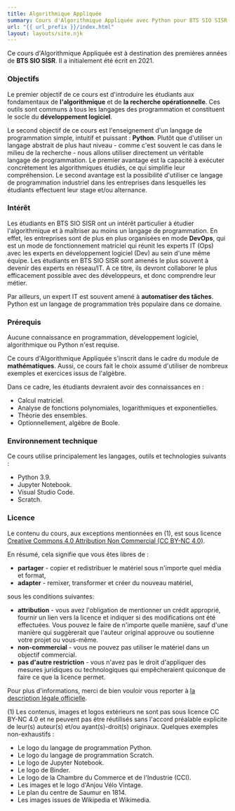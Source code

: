 ```yaml
---
title: Algorithmique Appliquée
summary: Cours d'Algorithmique Appliquée avec Python pour BTS SIO SISR.
url: "{{ url_prefix }}/index.html"
layout: layouts/site.njk
---
```


Ce cours d'Algorithmique Appliquée est à destination des premières années de **BTS SIO SISR**. Il a initialement été écrit en 2021.

### Objectifs

Le premier objectif de ce cours est d'introduire les étudiants aux fondamentaux de **l'algorithmique** et de **la recherche opérationnelle**. Ces outils sont communs à tous les langages des programmation et constituent le socle du **développement logiciel**.

Le second objectif de ce cours est l'enseignement d'un langage de programmation simple, intuitif et puissant : **Python**. Plutôt que d'utiliser un langage abstrait de plus haut niveau - comme c'est souvent le cas dans le milieu de la recherche - nous allons utiliser directement un véritable langage de programmation. Le premier avantage est la capacité à exécuter concrètement les algorithmiques étudiés, ce qui simplifie leur compréhension. Le second avantage est la possibilité d'utiliser ce langage de programmation industriel dans les entreprises dans lesquelles les étudiants effectuent leur stage et/ou alternance.

### Intérêt

Les étudiants en BTS SIO SISR ont un intérêt particulier à étudier l'algorithmique et à maîtriser au moins un langage de programmation. En effet, les entreprises sont de plus en plus organisées en mode **DevOps**, qui est un mode de fonctionnement matriciel qui réunit les experts IT (Ops) avec les experts en développement logiciel (Dev) au sein d'une même équipe. Les étudiants en BTS SIO SISR sont amenés le plus souvent à devenir des experts en réseau/IT. A ce titre, ils devront collaborer le plus efficacement possible avec des développeurs, et donc comprendre leur métier.

Par ailleurs, un expert IT est souvent amené à **automatiser des tâches**. Python est un langage de programmation très populaire dans ce domaine.

### Prérequis

Aucune connaissance en programmation, développement logiciel, algorithmique ou Python n'est requise.

Ce cours d'Algorithmique Appliquée s'inscrit dans le cadre du module de **mathématiques**. Aussi, ce cours fait le choix assumé d'utiliser de nombreux exemples et exercices issus de l'algèbre.

Dans ce cadre, les étudiants devraient avoir des connaissances en :
* Calcul matriciel.
* Analyse de fonctions polynomiales, logarithmiques et exponentielles.
* Théorie des ensembles.
* Optionnellement, algèbre de Boole.

### Environnement technique

Ce cours utilise principalement les langages, outils et technologies suivants :
* Python 3.9.
* Jupyter Notebook.
* Visual Studio Code.
* Scratch.

### Licence

Le contenu du cours, aux exceptions mentionnées en (1), est sous licence [Creative Commons 4.0 Attribution Non Commercial (CC BY-NC 4.0)](https://creativecommons.org/licenses/by-nc/4.0/).

En résumé, cela signifie que vous êtes libres de :
* **partager** - copier et redistribuer le matériel sous n'importe quel média et format,
* **adapter** - remixer, transformer et créer du nouveau matériel,

sous les conditions suivantes:
* **attribution** - vous avez l'obligation de mentionner un crédit approprié, fournir un lien vers la licence et indiquer si des modifications ont été effectuées. Vous pouvez le faire de n'importe quelle manière, sauf d'une manière qui suggèrerait que l'auteur original approuve ou soutienne votre projet ou vous-même.
* **non-commercial** - vous ne pouvez pas utiliser le matériel dans un objectif commercial.
* **pas d'autre restriction** - vous n'avez pas le droit d'appliquer des mesures juridiques ou technologiques qui empêcheraient quiconque de faire ce que la licence permet.

Pour plus d'informations, merci de bien vouloir vous reporter à [la description légale officielle](https://creativecommons.org/licenses/by-nc/4.0/legalcode).

(1) Les contenus, images et logos extérieurs ne sont pas sous licence CC BY-NC 4.0 et ne peuvent pas être réutilisés sans l'accord préalable explicite de leur(s) auteur(s) et/ou ayant(s)-droit(s) originaux.
Quelques exemples non-exhaustifs :
* Le logo du langage de programmation Python.
* Le logo du langage de programmation Scratch.
* Le logo de Jupyter Notebook.
* Le logo de Binder.
* Le logo de la Chambre du Commerce et de l'Industrie (CCI).
* Les images et le logo d'Anjou Vélo Vintage.
* Le plan du centre de Saumur en 1814.
* Les images issues de Wikipedia et Wikimedia.